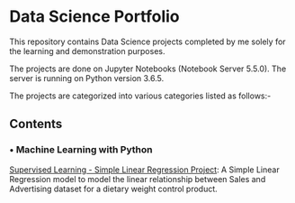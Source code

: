 # Data Science Portfolio

This repository contains Data Science projects completed by me solely for the learning and demonstration purposes. 

The projects are done on Jupyter Notebooks (Notebook Server 5.5.0). The server is running on Python version 3.6.5.

The projects are categorized into various categories listed as follows:- 

  ## Contents
 
   ### •	Machine Learning with Python
   
   [Supervised Learning - Simple Linear Regression Project](https://github.com/pb111/data-science-portfolio/blob/master/SLR%20Project.ipynb): A Simple Linear Regression model to model the linear relationship between Sales and Advertising dataset for a dietary weight control product.
